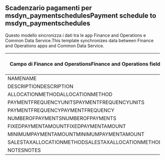 ## <a name="payment-schedule-to-msdyn_paymentschedules"></a><span data-ttu-id="33ee7-101">Scadenzario pagamenti per msdyn_paymentschedules</span><span class="sxs-lookup"><span data-stu-id="33ee7-101">Payment schedule to msdyn_paymentschedules</span></span>

<span data-ttu-id="33ee7-102">Questo modello sincronizza i dati tra le app Finance and Operations e Common Data Service.</span><span class="sxs-lookup"><span data-stu-id="33ee7-102">This template synchronizes data between Finance and Operations apps and Common Data Service.</span></span>

<span data-ttu-id="33ee7-103">Campo di Finance and Operations</span><span class="sxs-lookup"><span data-stu-id="33ee7-103">Finance and Operations field</span></span> | <span data-ttu-id="33ee7-104">Tipo di mappa</span><span class="sxs-lookup"><span data-stu-id="33ee7-104">Map type</span></span> | <span data-ttu-id="33ee7-105">Altro campo di Dynamics 365</span><span class="sxs-lookup"><span data-stu-id="33ee7-105">Other Dynamics 365 field</span></span> | <span data-ttu-id="33ee7-106">Valore predefinito</span><span class="sxs-lookup"><span data-stu-id="33ee7-106">Default value</span></span>
---|---|---|---
<span data-ttu-id="33ee7-107">NAME</span><span class="sxs-lookup"><span data-stu-id="33ee7-107">NAME</span></span> | = | <span data-ttu-id="33ee7-108">msdyn_name</span><span class="sxs-lookup"><span data-stu-id="33ee7-108">msdyn_name</span></span> | 
<span data-ttu-id="33ee7-109">DESCRIPTION</span><span class="sxs-lookup"><span data-stu-id="33ee7-109">DESCRIPTION</span></span> | = | <span data-ttu-id="33ee7-110">msdyn_description</span><span class="sxs-lookup"><span data-stu-id="33ee7-110">msdyn_description</span></span> | 
<span data-ttu-id="33ee7-111">ALLOCATIONMETHOD</span><span class="sxs-lookup"><span data-stu-id="33ee7-111">ALLOCATIONMETHOD</span></span> | >< | <span data-ttu-id="33ee7-112">msdyn_allocationmethod</span><span class="sxs-lookup"><span data-stu-id="33ee7-112">msdyn_allocationmethod</span></span> | 
<span data-ttu-id="33ee7-113">PAYMENTFREQUENCYUNITS</span><span class="sxs-lookup"><span data-stu-id="33ee7-113">PAYMENTFREQUENCYUNITS</span></span> | >< | <span data-ttu-id="33ee7-114">msdyn_paymentfrequencyunit</span><span class="sxs-lookup"><span data-stu-id="33ee7-114">msdyn_paymentfrequencyunit</span></span> | 
<span data-ttu-id="33ee7-115">PAYMENTFREQUENCY</span><span class="sxs-lookup"><span data-stu-id="33ee7-115">PAYMENTFREQUENCY</span></span> | = | <span data-ttu-id="33ee7-116">msdyn_paymentfrequency</span><span class="sxs-lookup"><span data-stu-id="33ee7-116">msdyn_paymentfrequency</span></span> | 
<span data-ttu-id="33ee7-117">NUMBEROFPAYMENTS</span><span class="sxs-lookup"><span data-stu-id="33ee7-117">NUMBEROFPAYMENTS</span></span> | = | <span data-ttu-id="33ee7-118">msdyn_numberofpayments</span><span class="sxs-lookup"><span data-stu-id="33ee7-118">msdyn_numberofpayments</span></span> | 
<span data-ttu-id="33ee7-119">FIXEDPAYMENTAMOUNT</span><span class="sxs-lookup"><span data-stu-id="33ee7-119">FIXEDPAYMENTAMOUNT</span></span> | = | <span data-ttu-id="33ee7-120">msdyn_fixedpaymentamount</span><span class="sxs-lookup"><span data-stu-id="33ee7-120">msdyn_fixedpaymentamount</span></span> | 
<span data-ttu-id="33ee7-121">MINIMUMPAYMENTAMOUNT</span><span class="sxs-lookup"><span data-stu-id="33ee7-121">MINIMUMPAYMENTAMOUNT</span></span> | = | <span data-ttu-id="33ee7-122">msdyn_minimumpaymentamount</span><span class="sxs-lookup"><span data-stu-id="33ee7-122">msdyn_minimumpaymentamount</span></span> | 
<span data-ttu-id="33ee7-123">SALESTAXALLOCATIONMETHOD</span><span class="sxs-lookup"><span data-stu-id="33ee7-123">SALESTAXALLOCATIONMETHOD</span></span> | >< | <span data-ttu-id="33ee7-124">msdyn_salestaxallocationmethod</span><span class="sxs-lookup"><span data-stu-id="33ee7-124">msdyn_salestaxallocationmethod</span></span> | 
<span data-ttu-id="33ee7-125">NOTES</span><span class="sxs-lookup"><span data-stu-id="33ee7-125">NOTES</span></span> | = | <span data-ttu-id="33ee7-126">msdyn_note</span><span class="sxs-lookup"><span data-stu-id="33ee7-126">msdyn_note</span></span> | 

